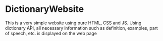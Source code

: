 # DictionaryWebsite
This is a very simple website using pure HTML, CSS and JS. Using dictionary API, all necessary information such as definition, examples, part of speech, etc. is displayed on the web page
